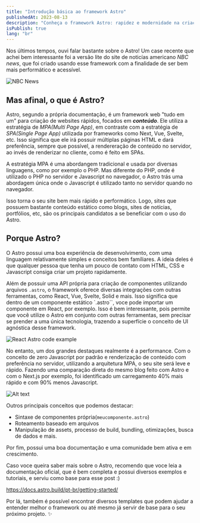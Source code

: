```yaml
---
title: "Introdução básica ao framework Astro"
publishedAt: 2023-08-13
description: "Conheça o framework Astro: rapidez e modernidade na criação de sites! ✨🚀"
isPublish: true
lang: "br"
---
```



Nos últimos tempos, ouvi falar bastante sobre o Astro! Um case recente que achei bem interessante foi a versão lite do site de noticías americano *NBC news*, que foi criado usando esse framework com a finalidade de ser bem mais performático e acessível.

![NBC News](https://imgur.com/7cCHIbu.png)

## Mas afinal, o que é Astro?

Astro, segundo a própria documentação, é um framework web "tudo em um" para criação de websites rápidos, focados em ***conteúdo***.
Ele utiliza a estratégia de *MPA(Multi Page App)*, em contraste com a estratégia de *SPA(Single Page App)* utilizada por frameworks como Next, Vue, Svelte, etc. Isso significa que ele irá possuir múltiplas páginas HTML e dará preferência, sempre que possível, a rendereração de conteúdo no servidor, ao invés de renderizar no cliente, como é feito em SPAs. 

A estratégia MPA é uma abordangem tradicional e usada por diversas linguagens, como por exemplo o PHP. Mas diferente do PHP, onde é utilizado o PHP no servidor e Javascript no navegador, o Astro trás uma abordagem única onde o Javascript é utilizado tanto no servidor quando no navegador. 

Isso torna o seu site bem mais rápido e performático. Logo, sites que possuem bastante conteúdo estático como blogs, sites de notícias, portfólios, etc, são os principais candidatos a se beneficiar com o uso do Astro.


## Porque Astro? 

O Astro possui uma boa experiência de desenvolvimento, com uma linguagem relativamente simples e conceitos bem famíliares. A ideia deles é que qualquer pessoa que tenha um pouco de contato com HTML, CSS e Javascript consiga criar um projeto rapidamente.

Além de possuir uma API própria para criação de componentes utilizando arquivos `.astro`, o framework oferece diversas integrações com outras ferramentas, como React, Vue, Svelte, Solid e mais. Isso significa que dentro de um componente estático `.astro``, voce pode importar um componente em React, por exemplo. Isso é bem interessante, pois permite que você utilize o Astro em conjunto com outras ferramentas, sem precisar se prender a uma única tecnologia, trazendo a superfície o conceito de UI agnóstica desse framework.

![React Astro code example](https://imgur.com/I99EsDg.png)

No entanto, um dos grandes destaques realmente é a performance. Com o conceito de zero Javascript por padrão e renderização de conteúdo com preferência no servidor, utilizando a arquitetura MPA, o seu site será leve e rápido. Fazendo uma comparação direta do mesmo blog feito com Astro e com o Next.js por exemplo, foi identificado um carregamento 40% mais rápido e com 90% menos Javascript.

![Alt text](https://imgur.com/mive5NN.png)

Outros principais conceitos que podemos destacar:
- Sintaxe de componentes própria(`meucomponente.astro`)
- Roteamento baseado em arquivos
- Manipulação de assets, processo de build, bundling, otimizações, busca de dados e mais.

Por fim, possui uma boa documentação e uma comunidade bem ativa e em crescimento.

Caso voce queira saber mais sobre o Astro, recomendo que voce leia a documentação oficial, que é bem completa e possui diversos exemplos e tutoriais, e serviu como base para esse post :)

https://docs.astro.build/pt-br/getting-started/

Por lá, também é possível encontrar diversos templates que podem ajudar a entender melhor o framework ou até mesmo já servir de base para o seu próximo projeto. ✨